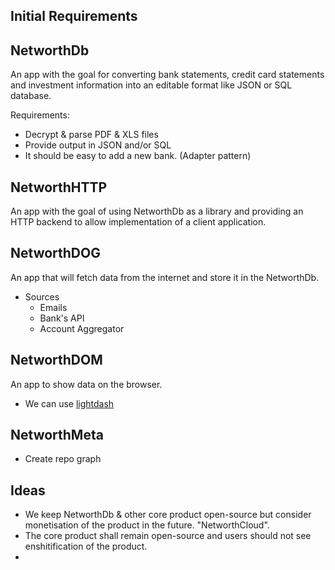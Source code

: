 ## Initial Requirements

## NetworthDb

An app with the goal for converting bank statements, credit card statements and investment information into an
editable format like JSON or SQL database.

Requirements:

- Decrypt & parse PDF & XLS files
- Provide output in JSON and/or SQL
- It should be easy to add a new bank. (Adapter pattern)

## NetworthHTTP

An app with the goal of using NetworthDb as a library and providing an HTTP backend to allow implementation
of a client application.

## NetworthDOG

An app that will fetch data from the internet and store it in the NetworthDb.

- Sources
  - Emails
  - Bank's API
  - Account Aggregator

## NetworthDOM

An app to show data on the browser.

- We can use [lightdash](https://www.lightdash.com/)


## NetworthMeta

- Create repo graph

## Ideas

- We keep NetworthDb & other core product open-source but consider monetisation of the product in the future. "NetworthCloud".
- The core product shall remain open-source and users should not see enshitification of the product.
-

